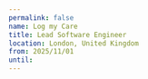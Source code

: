 ```yaml
---
permalink: false
name: Log my Care
title: Lead Software Engineer
location: London, United Kingdom
from: 2025/11/01
until: 
---
```

